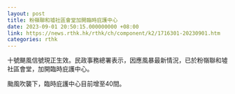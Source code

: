 ```yaml
---
layout: post
title: 粉嶺聯和墟社區會堂加開臨時庇護中心
date: 2023-09-01 20:50:15.000000000 +08:00
link: https://news.rthk.hk/rthk/ch/component/k2/1716301-20230901.htm
categories: rthk
---
```


十號颶風信號現正生效。民政事務總署表示，因應風暴最新情況，已於粉嶺聯和墟社區會堂，加開臨時庇護中心。

颱風吹襲下，臨時庇護中心目前增至40間。
